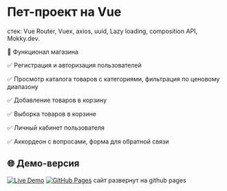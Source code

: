 # Пет-проект на Vue
стек: Vue Router, Vuex, axios, uuid, Lazy loading, composition API, Mokky.dev.

🛒 Функционал магазина

✅ Регистрация и авторизация пользователей

✅ Просмотр каталога товаров с категориями, фильтрация по ценовому диапазону

✅ Добавление товаров в корзину

✅ Выборка товаров в корзине

✅ Личный кабинет пользователя

✅ Аккордеон с вопросами, форма для обратной связи

## 🌐 Демо-версия

[![Live Demo](https://img.shields.io/badge/%F0%9F%94%97-Live_Demo-4FC08D?style=for-the-badge)](https://aleksandraaseeva.github.io/vue-store/)
[![GitHub Pages](https://img.shields.io/badge/GitHub_Pages-222?logo=github&style=for-the-badge)](https://pages.github.com/)
сайт развернут на github pages
